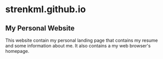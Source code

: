 # strenkml.github.io
## My Personal Website
This website contain my personal landing page that contains my resume and some information about me.  It also contains a my web browser's homepage.

